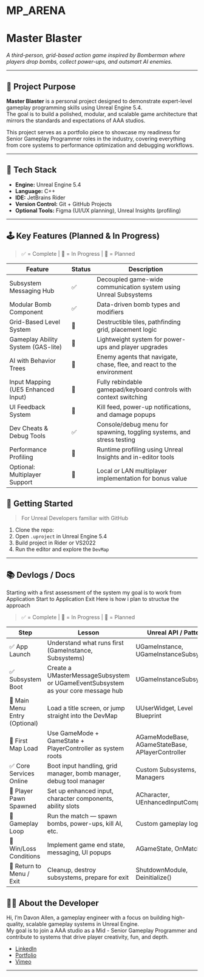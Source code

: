 # MP_ARENA

# Master Blaster

*A third-person, grid-based action game inspired by Bomberman where players drop bombs, collect power-ups, and outsmart AI enemies.*

---

## 🎯 Project Purpose

**Master Blaster** is a personal project designed to demonstrate expert-level gameplay programming skills using Unreal Engine 5.4.  
The goal is to build a polished, modular, and scalable game architecture that mirrors the standards and expectations of AAA studios.

This project serves as a portfolio piece to showcase my readiness for Senior Gameplay Programmer roles in the industry, covering everything from core systems to performance optimization and debugging workflows.

---

## 🔧 Tech Stack

- **Engine:** Unreal Engine 5.4
- **Language:** C++
- **IDE:** JetBrains Rider
- **Version Control:** Git + GitHub Projects
- **Optional Tools:** Figma (UI/UX planning), Unreal Insights (profiling)

---

## 🕹️ Key Features (Planned & In Progress)

> ✅ = Complete | 🔄 = In Progress | 📝 = Planned

| Feature | Status | Description |
|--------|--------|-------------|
| Subsystem Messaging Hub | ✅ | Decoupled game-wide communication system using Unreal Subsystems |
| Modular Bomb Component | ✅ | Data-driven bomb types and modifiers |
| Grid-Based Level System | 🔄 | Destructible tiles, pathfinding grid, placement logic |
| Gameplay Ability System (GAS-lite) | 📝 | Lightweight system for power-ups and player upgrades |
| AI with Behavior Trees | 📝 | Enemy agents that navigate, chase, flee, and react to the environment |
| Input Mapping (UE5 Enhanced Input) | 🔄 | Fully rebindable gamepad/keyboard controls with context switching |
| UI Feedback System | 📝 | Kill feed, power-up notifications, and damage popups |
| Dev Cheats & Debug Tools | ✅ | Console/debug menu for spawning, toggling systems, and stress testing |
| Performance Profiling | 🔄 | Runtime profiling using Unreal Insights and in-editor tools |
| Optional: Multiplayer Support | 📝 | Local or LAN multiplayer implementation for bonus value |

## 🚀 Getting Started

> For Unreal Developers familiar with GitHub

1. Clone the repo:
2. Open `.uproject` in Unreal Engine 5.4
3. Build project in Rider or VS2022
4. Run the editor and explore the `DevMap`

---

## 📚 Devlogs / Docs

Starting with a first assessment of the system my goal is to work from Application Start to Application Exit Here is how i plan to structue the approach

> ✅ = Complete | 🔄 = In Progress | 📝 = Planned

| Step | Lesson | Unreal API / Pattern |
|--------|--------|-------------|
| ✅ App Launch |	Understand what runs first (GameInstance, Subsystems)	| UGameInstance, UGameInstanceSubsystem |
| ✅ Subsystem Boot |	Create a UMasterMessageSubsystem or UGameEventSubsystem as your core message hub	| UGameInstanceSubsystem |
| 📝 Main Menu Entry (Optional) |	Load a title screen, or jump straight into the DevMap	| UUserWidget, Level Blueprint |
| 📝 First Map Load |	Use GameMode + GameState + PlayerController as system roots	| AGameModeBase, AGameStateBase, APlayerController |
| ✅ Core Services Online |	Boot input handling, grid manager, bomb manager, debug tool manager	| Custom Subsystems, Managers |
| 📝 Player Pawn Spawned |	Set up enhanced input, character components, ability slots | ACharacter, UEnhancedInputComponent |
| 📝 Gameplay Loop | Run the match — spawn bombs, power-ups, kill AI, etc.	| Custom gameplay logic |
| 📝 Win/Loss Conditions |	Implement game end state, messaging, UI popups |	AGameState, OnMatchEnd() |
| 📝 Return to Menu / Exit	| Cleanup, destroy subsystems, prepare for exit	| ShutdownModule, Deinitialize() |

## 🧑‍💻 About the Developer

Hi, I’m Davon Allen, a gameplay engineer with a focus on building high-quality, scalable gameplay systems in Unreal Engine.  
My goal is to join a AAA studio as a Mid - Senior Gameplay Programmer and contribute to systems that drive player creativity, fun, and depth.

- [LinkedIn](https://www.linkedin.com/in/davonaallen/)
- [Portfolio](https://www.davonallen.com/)
- [Vimeo](https://vimeo.com/davonaallen)

---
